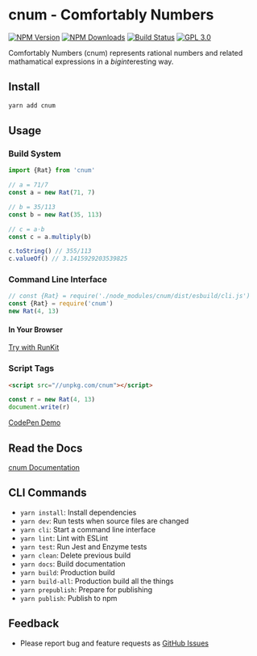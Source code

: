 # cnum - Comfortably Numbers

[![NPM Version][npm-image]][npm-url]
[![NPM Downloads][downloads-image]][downloads-url]
[![Build Status][build-image]][build-url]
[![GPL 3.0][license-image]](LICENSE)

Comfortably Numbers (cnum) represents rational numbers and related mathamatical expressions in a *bigint*eresting way.

## Install

```bash
yarn add cnum
```

## Usage

### Build System

```typescript
import {Rat} from 'cnum'

// a = 71/7
const a = new Rat(71, 7)

// b = 35/113
const b = new Rat(35, 113)

// c = a⋅b
const c = a.multiply(b)

c.toString() // 355/113
c.valueOf() // 3.1415929203539825
```

### Command Line Interface

```typescript
// const {Rat} = require('./node_modules/cnum/dist/esbuild/cli.js')
const {Rat} = require('cnum')
new Rat(4, 13)
```

#### In Your Browser

[Try with RunKit](https://npm.runkit.com/cnum)

### Script Tags

```html
<script src="//unpkg.com/cnum"></script>
```
```js
const r = new Rat(4, 13)
document.write(r)
```

[CodePen Demo](https://codepen.io/acerix/pen/GRmvmYL?editors=0010)

## Read the Docs

[cnum Documentation](https://acerix.github.io/cnum/)

## CLI Commands

*   `yarn install`: Install dependencies
*   `yarn dev`: Run tests when source files are changed
*   `yarn cli`: Start a command line interface
*   `yarn lint`: Lint with ESLint
*   `yarn test`: Run Jest and Enzyme tests
*   `yarn clean`: Delete previous build
*   `yarn docs`: Build documentation
*   `yarn build`: Production build
*   `yarn build-all`: Production build all the things
*   `yarn prepublish`: Prepare for publishing
*   `yarn publish`: Publish to npm

## Feedback

* Please report bug and feature requests as [GitHub Issues](https://github.com/acerix/cnum/issues)

[npm-image]: https://img.shields.io/npm/v/cnum.svg
[npm-url]: https://npmjs.org/package/cnum
[downloads-image]: https://img.shields.io/npm/dm/cnum.svg
[downloads-url]: https://npmjs.org/package/cnum
[build-image]: https://github.com/acerix/cnum/workflows/Test/badge.svg
[build-url]: https://github.com/acerix/cnum/actions?query=workflow%3ATest
[license-image]: https://img.shields.io/npm/l/cnum.svg
